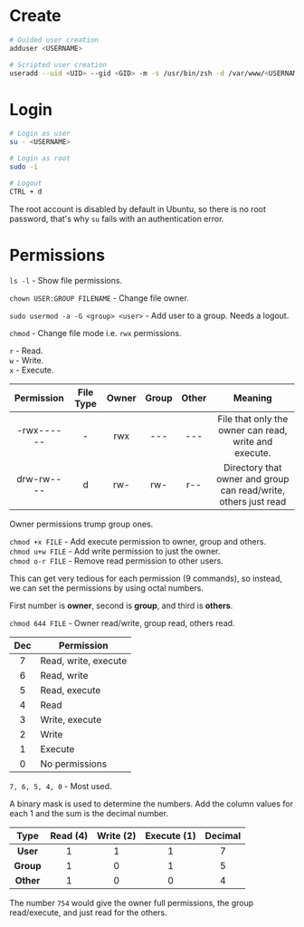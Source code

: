# Create

```bash
# Guided user creation
adduser <USERNAME>

# Scripted user creation
useradd --uid <UID> --gid <GID> -m -s /usr/bin/zsh -d /var/www/<USERNAME> --password <PASSWORD> <USERNAME>
```

# Login

```bash
# Login as user
su - <USERNAME>

# Login as root
sudo -i

# Logout
CTRL + d
```

The root account is disabled by default in Ubuntu, so there is no root password, that's why `su` fails with an authentication error.

# Permissions

`ls -l` - Show file permissions.

`chown USER:GROUP FILENAME` - Change file owner.

`sudo usermod -a -G <group> <user>` - Add user to a group. Needs a logout.

`chmod` - Change file mode i.e. `rwx` permissions.

`r` - Read.  
`w` - Write.  
`x` - Execute.

| Permission | File Type | Owner | Group | Other |                             Meaning                             |
| :--------: | :-------: | :---: | :---: | :---: | :-------------------------------------------------------------: |
| -rwx------ |     -     |  rwx  |  ---  |  ---  |      File that only the owner can read, write and execute.      |
| drw-rw---- |     d     |  rw-  |  rw-  |  r--  | Directory that owner and group can read/write, others just read |

Owner permissions trump group ones.

`chmod +x FILE` - Add execute permission to owner, group and others.  
`chmod u+w FILE` - Add write permission to just the owner.  
`chmod o-r FILE` - Remove read permission to other users.

This can get very tedious for each permission (9 commands), so instead, we can set the permissions by using octal numbers.

First number is **owner**, second is **group**, and third is **others**.

`chmod 644 FILE` - Owner read/write, group read, others read.

| Dec | Permission           |
| :-: | -------------------- |
|  7  | Read, write, execute |
|  6  | Read, write          |
|  5  | Read, execute        |
|  4  | Read                 |
|  3  | Write, execute       |
|  2  | Write                |
|  1  | Execute              |
|  0  | No permissions       |

`7, 6, 5, 4, 0` - Most used.

A binary mask is used to determine the numbers. Add the column values for each 1 and the sum is the decimal number.

|   Type    | Read (4) | Write (2) | Execute (1) | Decimal |
| :-------: | :------: | :-------: | :---------: | :-----: |
| **User**  |    1     |     1     |      1      |    7    |
| **Group** |    1     |     0     |      1      |    5    |
| **Other** |    1     |     0     |      0      |    4    |

The number `754` would give the owner full permissions, the group read/execute, and just read for the others.
